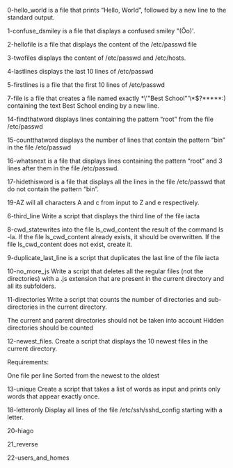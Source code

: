 0-hello_world is a file that prints “Hello, World”, followed by a new line to the standard output.

1-confuse_dsmiley is a file that displays a confused smiley "(Ôo)'.

2-hellofile is a file that displays  the content of the /etc/passwd file

3-twofiles displays  the content of /etc/passwd and /etc/hosts.

4-lastlines displays  the last 10 lines of /etc/passwd

5-firstlines is a file that  the first 10 lines of /etc/passwd

7-file is a file that creates a file named exactly \*\\'"Best School"\'\\*$\?\*\*\*\*\*:) containing the text Best School ending by a new line.

14-findthatword displays  lines containing the pattern “root” from the file /etc/passwd

15-countthatword displays the number of lines that contain the pattern “bin” in the file /etc/passwd

16-whatsnext is a file that displays  lines containing the pattern “root” and 3 lines after them in the file /etc/passwd.

17-hidethisword is a file that displays  all the lines in the file /etc/passwd that do not contain the pattern “bin”.

19-AZ will all characters A and c from input to Z and e respectively.

6-third_line Write a script that displays the third line of the file iacta

8-cwd_statewrites into the file ls_cwd_content the result of the command ls -la. If the file ls_cwd_content already exists, it should be overwritten. If the file ls_cwd_content does not exist, create it.

9-duplicate_last_line is a script that duplicates the last line of the file iacta

 10-no_more_js Write a script that deletes all the regular files (not the directories) with a .js extension that are present in the current directory and all its subfolders.

11-directories Write a script that counts the number of directories and sub-directories in the current directory.

The current and parent directories should not be taken into account
Hidden directories should be counted

12-newest_files. Create a script that displays the 10 newest files in the current directory.

Requirements:

One file per line
Sorted from the newest to the oldest


13-unique Create a script that takes a list of words as input and prints only words that appear exactly once.

18-letteronly Display all lines of the file /etc/ssh/sshd_config starting with a letter.

20-hiago

21_reverse

22-users_and_homes
